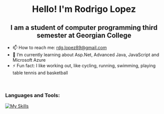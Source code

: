 <h1 align="center">Hello! I'm Rodrigo Lopez</h1>
<h2 align="center">I am a student of computer programming third semester at Georgian College</h2>
 
- 📫 How to reach me: rdg.lopez89@gmail.com
- 🌱 I’m currently learning about Asp.Net, Advanced Java, JavaScript and Microsoft Azure
- ⚡ Fun fact: I like working out, like cycling, running, swimming, playing table tennis and basketball

<br />


### Languages and Tools:

[![My Skills](https://skillicons.dev/icons?i=vscode,html,css,js,php,bootstrap,java,mysql,python,arduino,cs,github,figma,eclipse,azure)](https://skillicons.dev)



<br />

<!---
rlopezlara/rlopezlara is a ✨ special ✨ repository because its `README.md` (this file) appears on your GitHub profile.
You can click the Preview link to take a look at your changes.
--->
